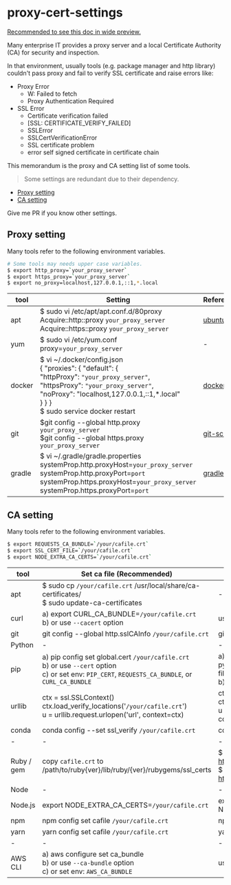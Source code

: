 # proxy-cert-settings
[Recommended to see this doc in wide preview.](https://github.com/eholic/proxy-cert-settings/blob/main/README.md)

Many enterprise IT provides a proxy server and a local Certificate Authority (CA) for security and inspection.

In that environment, usually tools (e.g. package manager and http library) couldn't pass proxy and fail to verify SSL certificate and raise errors like:

- Proxy Error
    - W: Failed to fetch
    - Proxy Authentication Required
- SSL Error
    - Certificate verification failed
    - [SSL: CERTIFICATE_VERIFY_FAILED]
    - SSLError
    - SSLCertVerificationError
    - SSL certificate problem
    - error self signed certificate in certificate chain

This memorandum is the proxy and CA setting list of some tools.
> Some settings are redundant due to their dependency.

- [Proxy setting](https://github.com/eholic/proxy-cert-settings#proxy-setting)
- [CA setting](https://github.com/eholic/proxy-cert-settings#ca-setting)

Give me PR if you know other settings.

## Proxy setting

Many tools refer to the following environment variables.
```bash
# Some tools may needs upper case variables.
$ export http_proxy=`your_proxy_server`
$ export https_proxy=`your_proxy_server`
$ export no_proxy=localhost,127.0.0.1,::1,*.local
```


|tool | Setting | Reference |
|-|-|-|
|apt|\$ sudo vi /etc/apt/apt.conf.d/80proxy <br />Acquire::http::proxy `your_proxy_server`<br />Acquire::https::proxy `your_proxy_server`|[ubuntu](https://manpages.ubuntu.com/manpages/trusty/man5/apt.conf.5.html)|
|yum|\$ sudo vi /etc/yum.conf <br /> proxy=`your_proxy_server`|-|
|docker|\$ vi \~/.docker/config.json<br /> { "proxies": { "default": {<br /> "httpProxy": `"your_proxy_server"`,<br /> "httpsProxy": `"your_proxy_server"`,<br /> "noProxy": "localhost,127.0.0.1,::1,\*.local"<br /> } } } <br />\$ sudo service docker restart|[docker](https://docs.docker.com/network/proxy/#configure-the-docker-client)|
|git|\$git config --global http.proxy `your_proxy_server`<br />\$git config --global https.proxy `your_proxy_server`|[git-scm](https://git-scm.com/docs/git-config#Documentation/git-config.txt-httpproxy)|
|gradle|\$ vi \~/.gradle/gradle.properties<br />systemProp.http.proxyHost=`your_proxy_server`<br />systemProp.http.proxyPort=`port`<br />systemProp.https.proxyHost=`your_proxy_server`<br />systemProp.https.proxyPort=`port`|[gradle](https://docs.gradle.org/current/userguide/build_environment.html#sec:accessing_the_web_via_a_proxy)|


## CA setting

Many tools refer to the following environment variables.
```bash
$ export REQUESTS_CA_BUNDLE=`/your/cafile.crt`
$ export SSL_CERT_FILE=`/your/cafile.crt`
$ export NODE_EXTRA_CA_CERTS=`/your/cafile.crt`
```

|tool |Set ca file (Recommended)| Ignore SSL (Depricated) | Reference |
|-|-|-|-|
|apt| \$ sudo cp `/your/cafile.crt` /usr/local/share/ca-certificates/ <br /> \$ sudo update-ca-certificates <br />|-|[ubuntu](https://ubuntu.com/server/docs/security-trust-store)|
|curl|a) export CURL_CA_BUNDLE=`/your/cafile.crt` <br /> b) or use `--cacert` option |use `-k/--insecure` option|[curl](https://curl.se/docs/sslcerts.html)|
|git|git config --global http.sslCAInfo `/your/cafile.crt`|git config --global http.sslVerify false| [git-scm](https://git-scm.com/docs/git-config#Documentation/git-config.txt-httpsslCAInfo)|
|Python|-|-|-|
|pip |a) pip config set global.cert `/your/cafile.crt`<br />b) or use `--cert` option <br /> c) or set env: `PIP_CERT`, `REQUESTS_CA_BUNDLE`, or `CURL_CA_BUNDLE`| a) pip config set global.trusted-host pypi.org\ pypi.python.org\ files.pythonhosted.org <br /> b) or use `--trusted-host` option|[pypa](https://pip.pypa.io/en/stable/cli/pip_install/?highlight=SSL%20Certificate%20Verification#ssl-certificate-verification)|
|urllib|ctx = ssl.SSLContext()<br />ctx.load_verify_locations('`/your/cafile.crt`')<br />u = urllib.request.urlopen('url', context=ctx)|ctx = ssl.SSLContext()<br />ctx.verify_mode = ssl.CERT_NONE<br />u = urllib.request.urlopen('url', context=ctx)|[python](https://docs.python.org/3/library/ssl.html#ssl.SSLContext.load_verify_locations)|
|conda|conda config --set ssl_verify `/your/cafile.crt`|conda config --set ssl_verify False|[conda](https://docs.conda.io/projects/conda/en/latest/user-guide/configuration/use-condarc.html#ssl-verification)|
|-|-|-|-|
|Ruby / gem|copy `cafile.crt` to /path/to/ruby{ver}/lib/ruby/{ver}/rubygems/ssl_certs|\$ gem sources --add http://rubygems.org<br />\$ gem sources --remove https://rubygems.org|[rubygems](https://guides.rubygems.org/command-reference/#gem-sources)|
|Node|-|-|-|
|Node.js|export NODE_EXTRA_CA_CERTS=`/your/cafile.crt`|export NODE_TLS_REJECT_UNAUTHORIZED=0| [nodejs](https://nodejs.org/api/cli.html#node_extra_ca_certsfile)|
|npm|npm config set cafile `/your/cafile.crt`|npm config set strict-ssl false|[npmjs](https://docs.npmjs.com/cli/v8/using-npm/config#cafile)|
|yarn|yarn config set cafile `/your/cafile.crt`|yarn config set strict-ssl false ||
|-|-|-|-|
|AWS CLI| a) aws configure set ca_bundle <br /> b) or use `--ca-bundle` option <br /> c) or set env: `AWS_CA_BUNDLE` | use `--no-verify-ssl` option |[amazon](https://docs.aws.amazon.com/cli/latest/reference/index.html#options)|
